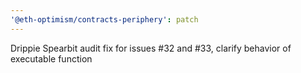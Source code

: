 ```yaml
---
'@eth-optimism/contracts-periphery': patch
---
```


Drippie Spearbit audit fix for issues #32 and #33, clarify behavior of executable function
